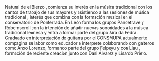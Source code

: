 Natural de el Bierzo , comienza su interés en la música tradicional con los cantos de trabajo de sus mayores y asistiendo a las sesiones de música tradicional , interés que combina con la formación musical en el conservatorio de Ponferrada. En León forma los grupos Pandetrave y Robernscroll con la intención de añadir nuevas sonoridades a la música tradicional leonesa y entra a formar parte del grupo Aira da Pedra. Graduado en interpretación de guitarra por el CONSMUPA actualmente compagina su labor como educador e interprete colaborando con gaiteros como Anxo Lorenzo, formando parte del grupo Felpeyu y con Llau , formación de reciente creación junto con Dani Álvarez y Lisardo Prieto.
